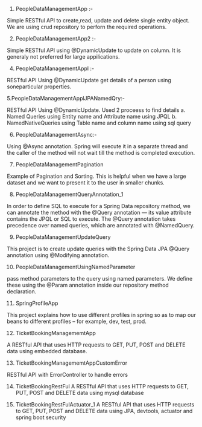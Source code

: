 1. PeopleDataManagementApp :-

 Simple RESTful API to create,read, update and delete single entity object. We are using crud repository to perforn the required operations.

2. PeopleDataManagementApp2  :-

 Simple RESTful  API using @DynamicUpdate to update on column. It is generaly not preferred for large appilications.

4. PeopleDataManagementAppl :- 

 RESTful API Using @DynamicUpdate get details of a person using soneparticular properties.

 5.PeopleDataManagementApplJPANamedQry:-
 
  RESTful API Using @DynamicUpdate. Used 2 proceess to find details 
   a. Named Queries using Entity name and Attribute name using JPQL
   b. NamedNativeQueries using Table name and column name using sql query

6. PeopleDataManagementAsync:-


 Using  @Async annotation. Spring will execute it in a separate thread and the caller of the method will not wait till the method is 
completed execution.

7. PeopleDataManagementPagination


Example of Pagination and Sorting. This is helpful when we have a large dataset and we want to present it to the user in smaller chunks.

8. PeopleDataManagementQueryAnnotation_1


In order to define SQL to execute for a Spring Data repository method, we can annotate the method with the @Query annotation  — its value attribute contains the JPQL or SQL to execute.
The @Query annotation takes precedence over named queries, which are annotated with @NamedQuery.

9. PeopleDataManagementUpdateQuery

This project is to  create update queries with the Spring Data JPA @Query annotation using @Modifying annotation.

10. PeopleDataManagementUsingNamedParameter

pass method parameters to the query using named parameters. We define these using the @Param annotation inside our repository method declaration.

11. SpringProfileApp
 
This project explains how to use different profiles in spring so as to map our beans to different profiles – for example, dev, test, prod.

12. TicketBookingManagememtApp

A RESTful API that uses HTTP requests to GET, PUT, POST and DELETE data using embedded database.

13. TicketBookingManagememtAppCustomError

RESTful API with  ErrorController to handle errors

14. TicketBookingRestFul 
A RESTful API that uses HTTP requests to GET, PUT, POST and DELETE data using mysql database

15. TicketBookingRestFulActuator_1
A RESTful API that uses HTTP requests to GET, PUT, POST and DELETE data using JPA, devtools, actuator and spring boot security


